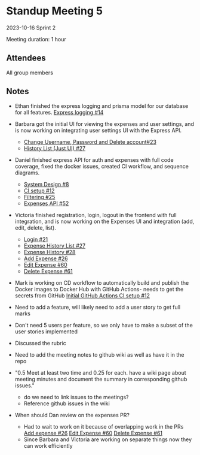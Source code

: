 # Standup Meeting 5

2023-10-16
Sprint 2

Meeting duration: 1 hour

## Attendees

All group members

## Notes

- Ethan finished the express logging and prisma model for our database for all features. [Express logging #14](https://github.com/BarbzCodez/Spendr/issues/14)
- Barbara got the initial UI for viewing the expenses and user settings, and is now working on integrating user settings UI with the Express API.
  - [Change Username, Password and Delete account#23](https://github.com/BarbzCodez/Spendr/issues/23)
  - [History List (Just UI) #27](https://github.com/BarbzCodez/Spendr/issues/27)
- Daniel finished express API for auth and expenses with full code coverage, fixed the docker issues, created CI workflow, and sequence diagrams.
  - [System Design #8](https://github.com/BarbzCodez/Spendr/issues/8)
  - [CI setup #12](https://github.com/BarbzCodez/Spendr/issues/12)
  - [Filtering #25](https://github.com/BarbzCodez/Spendr/issues/25)
  - [Expenses API #52](https://github.com/BarbzCodez/Spendr/issues/52)
- Victoria finished registration, login, logout in the frontend with full integration, and is now working on the Expenses UI and integration (add, edit, delete, list).
  - [Login #21](https://github.com/BarbzCodez/Spendr/issues/21)
  - [Expense History List #27](https://github.com/BarbzCodez/Spendr/issues/27)
  - [Expense History #28](https://github.com/BarbzCodez/Spendr/issues/28)
  - [Add Expense #26](https://github.com/BarbzCodez/Spendr/issues/26)
  - [Edit Expense #60](https://github.com/BarbzCodez/Spendr/issues/60)
  - [Delete Expense #61](https://github.com/BarbzCodez/Spendr/issues/61)
- Mark is working on CD workflow to automatically build and publish the Docker images to Docker Hub with GitHub Actions- needs to get the secrets from GitHub [Initial GitHub Actions CI setup #12](https://github.com/BarbzCodez/Spendr/issues/12)

- Need to add a feature, will likely need to add a user story to get full marks
- Don't need 5 users per feature, so we only have to make a subset of the user stories implemented

- Discussed the rubric

- Need to add the meeting notes to github wiki as well as have it in the repo

- "0.5 Meet at least two time and 0.25 for each. have a wiki page about meeting minutes and document the summary in corresponding github issues."
  - do we need to link issues to the meetings?
  - Reference github issues in the wiki

- When should Dan review on the expenses PR?
  - Had to wait to work on it because of overlapping work in the PRs [Add expense #26](https://github.com/BarbzCodez/Spendr/issues/26) [Edit Expense #60](https://github.com/BarbzCodez/Spendr/issues/60) [Delete Expense #61](https://github.com/BarbzCodez/Spendr/issues/61)
  - Since Barbara and Victoria are working on separate things now they can work efficiently
